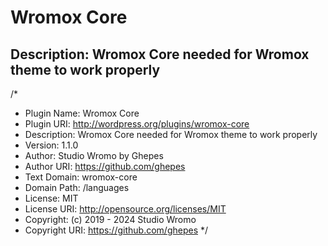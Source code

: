 # Wromox Core

## Description: Wromox Core needed for Wromox theme to work properly


/*

* Plugin Name: Wromox Core
* Plugin URI:  http://wordpress.org/plugins/wromox-core
* Description: Wromox Core needed for Wromox theme to work properly
* Version: 1.1.0
* Author: Studio Wromo by Ghepes
* Author URI: https://github.com/ghepes
* Text Domain: wromox-core
* Domain Path: /languages
* License: MIT
* License URI: http://opensource.org/licenses/MIT
* Copyright: (c) 2019 - 2024 Studio Wromo
* Copyright URI: https://github.com/ghepes
*/
